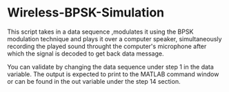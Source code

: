 # Wireless-BPSK-Simulation
This script takes in a data sequence ,modulates it using the BPSK
modulation technique and plays it over a computer speaker, simultaneously
recording the played sound throught the computer's microphone after which
the signal is decoded to get back data message.

You can validate by changing the data sequence under step 1 in the data variable. 
The output is expected to print to the MATLAB command window or can be found in the out variable under the step 14 section.
